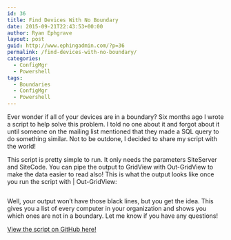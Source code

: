 ```yaml
---
id: 36
title: Find Devices With No Boundary
date: 2015-09-21T22:43:53+00:00
author: Ryan Ephgrave
layout: post
guid: http://www.ephingadmin.com/?p=36
permalink: /find-devices-with-no-boundary/
categories:
  - ConfigMgr
  - Powershell
tags:
  - Boundaries
  - ConfigMgr
  - Powershell
---
```

Ever wonder if all of your devices are in a boundary? Six months ago I wrote a script to help solve this problem. I told no one about it and forgot about it until someone on the mailing list mentioned that they made a SQL query to do something similar. Not to be outdone, I decided to share my script with the world!

This script is pretty simple to run. It only needs the parameters SiteServer and SiteCode. You can pipe the output to GridView with Out-GridView to make the data easier to read also! This is what the output looks like once you run the script with | Out-GridView:
<p id="KmdluaW"><img class="alignnone size-full wp-image-47 " src="http://www.ephingadmin.com/wp-content/uploads/2015/11/img_564bafcd0ad46.png" alt="" /></p>
Well, your output won’t have those black lines, but you get the idea. This gives you a list of every computer in your organization and shows you which ones are not in a boundary. Let me know if you have any questions!

<a href="https://github.com/Ryan2065/Powershell-Scripts/blob/master/FindDevicesNoBoundary.ps1" target="_blank">View the script on GitHub here!</a>